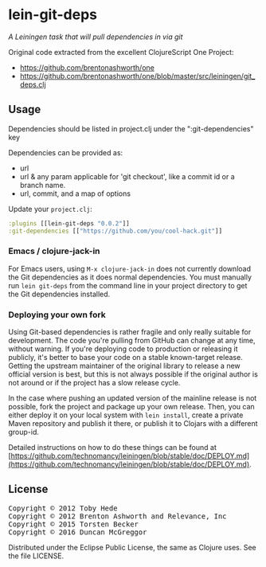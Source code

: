# lein-git-deps

*A Leiningen task that will pull dependencies in via git*

Original code extracted from the excellent ClojureScript One Project:

* https://github.com/brentonashworth/one
* https://github.com/brentonashworth/one/blob/master/src/leiningen/git_deps.clj


## Usage

Dependencies should be listed in project.clj under the ":git-dependencies" key

Dependencies can be provided as:

 * url
 * url & any param applicable for 'git checkout', like a commit id or a branch name.
 * url, commit, and a map of options


Update your ``project.clj``:

```clojure
:plugins [[lein-git-deps "0.0.2"]]
:git-dependencies [["https://github.com/you/cool-hack.git"]]
```

### Emacs / clojure-jack-in

For Emacs users, using `M-x clojure-jack-in` does not currently
download the Git dependencies as it does normal dependencies. You must
manually run `lein git-deps` from the command line in your project
directory to get the Git dependencies installed.


### Deploying your own fork

Using Git-based dependencies is rather fragile and only really
suitable for development. The code you're pulling from GitHub can
change at any time, without warning. If you're deploying code to
production or releasing it publicly, it's better to base your code on
a stable known-target release. Getting the upstream maintainer of the
original library to release a new official version is best, but this
is not always possible if the original author is not around or if the
project has a slow release cycle.

In the case where pushing an updated version of the mainline release
is not possible, fork the project and package up your own
release. Then, you can either deploy it on your local system with
`lein install`, create a private Maven repository and publish it
there, or publish it to Clojars with a different group-id.

Detailed instructions on how to do these things can be found at
[https://github.com/technomancy/leiningen/blob/stable/doc/DEPLOY.md](https://github.com/technomancy/leiningen/blob/stable/doc/DEPLOY.md).

## License

<pre>
Copyright &copy; 2012 Toby Hede
Copyright &copy; 2012 Brenton Ashworth and Relevance, Inc
Copyright &copy; 2015 Torsten Becker
Copyright &copy; 2016 Duncan McGreggor
</pre>

Distributed under the Eclipse Public License, the same as Clojure uses. See the file LICENSE.

